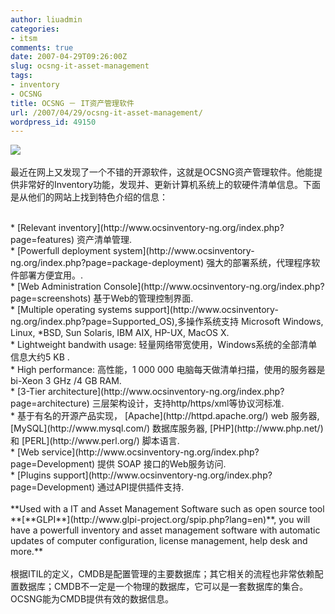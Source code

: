 ```yaml
---
author: liuadmin
categories:
- itsm
comments: true
date: 2007-04-29T09:26:00Z
slug: ocsng-it-asset-management
tags:
- inventory
- OCSNG
title: OCSNG － IT资产管理软件
url: /2007/04/29/ocsng-it-asset-management/
wordpress_id: 49150
---
```


[![](http://www.ocsinventory-ng.org/uploads/images/logo-ocs.gif)](http://www.ocsinventory-ng.org/uploads/images/logo-ocs.gif)<br /><br />最近在网上又发现了一个不错的开源软件，这就是OCSNG资产管理软件。他能提供非常好的Inventory功能，发现并、更新计算机系统上的软硬件清单信息。下面是从他们的网站上找到特色介绍的信息：<br />

<br />	
  * [Relevant inventory](http://www.ocsinventory-ng.org/index.php?page=features) 资产清单管理.
<br />	
  * [Powerfull deployment system](http://www.ocsinventory-ng.org/index.php?page=package-deployment) 强大的部署系统，代理程序软件部署方便宜用。.
<br />	
  * [Web Administration Console](http://www.ocsinventory-ng.org/index.php?page=screenshots) 基于Web的管理控制界面.
<br />	
  * [Multiple operating systems support](http://www.ocsinventory-ng.org/index.php?page=Supported_OS),多操作系统支持 Microsoft Windows, Linux, *BSD, Sun Solaris, IBM AIX, HP-UX, MacOS X.
<br />	
  * Lightweight bandwith usage: 轻量网络带宽使用，Windows系统的全部清单信息大约5 KB .
<br />	
  * High performance: 高性能，1 000 000 电脑每天做清单扫描，使用的服务器是bi-Xeon 3 GHz /4 GB RAM.
<br />	
  * [3-Tier architecture](http://www.ocsinventory-ng.org/index.php?page=architecture) 三层架构设计，支持http/https/xml等协议河标准.
<br />	
  * 基于有名的开源产品实现， [Apache](http://httpd.apache.org/) web 服务器, [MySQL](http://www.mysql.com/) 数据库服务器, [PHP](http://www.php.net/) 和 [PERL](http://www.perl.org/) 脚本语言.
<br />	
  * [Web service](http://www.ocsinventory-ng.org/index.php?page=Development) 提供 SOAP 接口的Web服务访问.
<br />	
  * [Plugins support](http://www.ocsinventory-ng.org/index.php?page=Development) 通过API提供插件支持.
<br /><br />**Used with a IT and Asset Management Software such as open source tool **[**GLPI**](http://www.glpi-project.org/spip.php?lang=en)**, you will have a powerfull inventory and asset management software with automatic updates of computer configuration, license management, help desk and more.**<br /><br />根据ITIL的定义，CMDB是配置管理的主要数据库；其它相关的流程也非常依赖配置数据库；CMDB不一定是一个物理的数据库，它可以是一套数据库的集合。OCSNG能为CMDB提供有效的数据信息。
